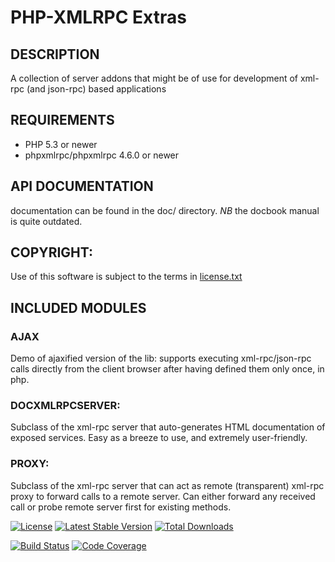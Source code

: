 PHP-XMLRPC Extras
=================

## DESCRIPTION
  A collection of server addons that might be of use for development of xml-rpc (and json-rpc) based applications

## REQUIREMENTS

  * PHP 5.3 or newer
  * phpxmlrpc/phpxmlrpc 4.6.0 or newer

## API DOCUMENTATION
  documentation can be found in the doc/ directory. _NB_ the docbook manual is quite outdated.

## COPYRIGHT:
  Use of this software is subject to the terms in [license.txt](license.txt)

## INCLUDED MODULES

### AJAX
  Demo of ajaxified version of the  lib: supports executing xml-rpc/json-rpc calls directly from the client browser
  after having defined them only once, in php.

### DOCXMLRPCSERVER:
  Subclass of the xml-rpc server that auto-generates HTML documentation of exposed services.
  Easy as a breeze to use, and extremely user-friendly.

### PROXY:
  Subclass of the xml-rpc server that can act as remote (transparent) xml-rpc proxy to forward calls to a remote server.
  Can either forward any received call or probe remote server first for existing methods.

[![License](https://poser.pugx.org/phpxmlrpc/extras/license)](https://packagist.org/packages/phpxmlrpc/extras)
[![Latest Stable Version](https://poser.pugx.org/phpxmlrpc/extras/v/stable)](https://packagist.org/packages/phpxmlrpc/extras)
[![Total Downloads](https://poser.pugx.org/phpxmlrpc/extras/downloads)](https://packagist.org/packages/phpxmlrpc/extras)

[![Build Status](https://github.com/gggeek/phpxmlrpc-extras/actions/workflows/ci.yaml/badge.svg)](https://github.com/gggeek/phpxmlrpc-extras/actions/workflows/ci.yaml)
[![Code Coverage](https://codecov.io/gh/gggeek/phpxmlrpc-extras/branch/master/graph/badge.svg)](https://app.codecov.io/gh/gggeek/phpxmlrpc-extras)
